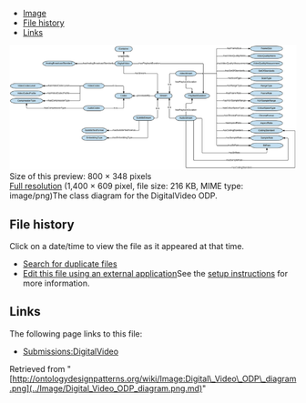 * [Image](../Image/Digital_Video_ODP_diagram.png.md#file)
* [File history](../Image/Digital_Video_ODP_diagram.png.md#filehistory)
* [Links](../Image/Digital_Video_ODP_diagram.png.md#filelinks)

[![Image:Digital Video ODP diagram.png](../images/thumb/6/6a/Digital_Video_ODP_diagram.png/800px-Digital_Video_ODP_diagram.png)](../images/6/6a/Digital_Video_ODP_diagram.png)  
Size of this preview: 800 × 348 pixels  
[Full resolution](../images/6/6a/Digital_Video_ODP_diagram.png)‎ (1,400 × 609 pixel, file size: 216 KB, MIME type: image/png)The class diagram for the DigitalVideo ODP.




## File history

Click on a date/time to view the file as it appeared at that time.



  
* [Search for duplicate files](http://ontologydesignpatterns.org/wiki/Special:FileDuplicateSearch/Digital_Video_ODP_diagram.png "Special:FileDuplicateSearch/Digital Video ODP diagram.png")
* [Edit this file using an external application](http://ontologydesignpatterns.org/wiki/index.php?title=Image:Digital_Video_ODP_diagram.png&action=edit&externaledit=true&mode=file "Image:Digital Video ODP diagram.png")See the [setup instructions](http://www.mediawiki.org/wiki/Manual:External_editors "http://www.mediawiki.org/wiki/Manual:External_editors") for more information.

## Links



The following page links to this file:


* [Submissions:DigitalVideo](../Submissions/DigitalVideo.md "Submissions:DigitalVideo")


Retrieved from "[http://ontologydesignpatterns.org/wiki/Image:Digital\_Video\_ODP\_diagram.png](../Image/Digital_Video_ODP_diagram.png.md)"